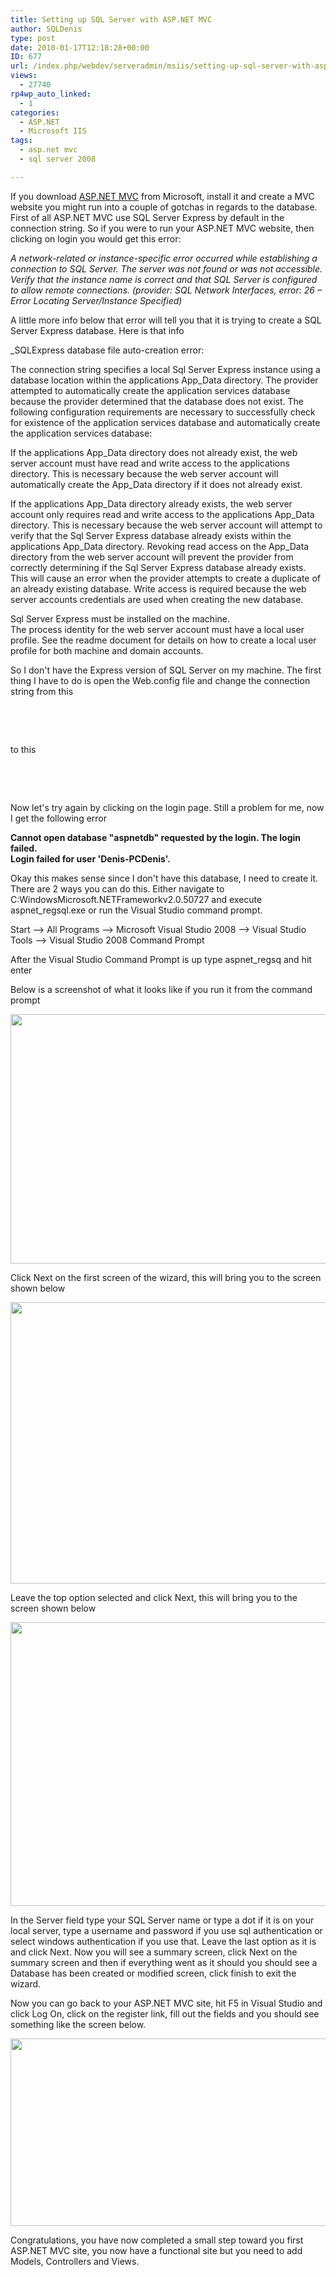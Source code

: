 ```yaml
---
title: Setting up SQL Server with ASP.NET MVC
author: SQLDenis
type: post
date: 2010-01-17T12:18:28+00:00
ID: 677
url: /index.php/webdev/serveradmin/msiis/setting-up-sql-server-with-asp-net-mvc/
views:
  - 27740
rp4wp_auto_linked:
  - 1
categories:
  - ASP.NET
  - Microsoft IIS
tags:
  - asp.net mvc
  - sql server 2008

---
```

If you download [ASP.NET MVC][1] from Microsoft, install it and create a MVC website you might run into a couple of gotchas in regards to the database. First of all ASP.NET MVC use SQL Server Express by default in the connection string. So if you were to run your ASP.NET MVC website, then clicking on login you would get this error:

_<span class="MT_smaller">A network-related or instance-specific error occurred while establishing a connection to SQL Server. The server was not found or was not accessible. Verify that the instance name is correct and that SQL Server is configured to allow remote connections. (provider: SQL Network Interfaces, error: 26 – Error Locating Server/Instance Specified</span>)_

A little more info below that error will tell you that it is trying to create a SQL Server Express database. Here is that info

_<span class="MT_smaller">SQLExpress database file auto-creation error: </p> 

<p>
  The connection string specifies a local Sql Server Express instance using a database location within the applications App_Data directory. The provider attempted to automatically create the application services database because the provider determined that the database does not exist. The following configuration requirements are necessary to successfully check for existence of the application services database and automatically create the application services database:
</p>

<p>
  If the applications App_Data directory does not already exist, the web server account must have read and write access to the applications directory. This is necessary because the web server account will automatically create the App_Data directory if it does not already exist.
</p>

<p>
  If the applications App_Data directory already exists, the web server account only requires read and write access to the applications App_Data directory. This is necessary because the web server account will attempt to verify that the Sql Server Express database already exists within the applications App_Data directory. Revoking read access on the App_Data directory from the web server account will prevent the provider from correctly determining if the Sql Server Express database already exists. This will cause an error when the provider attempts to create a duplicate of an already existing database. Write access is required because the web server accounts credentials are used when creating the new database.
</p>

<p>
  Sql Server Express must be installed on the machine.<br /> The process identity for the web server account must have a local user profile. See the readme document for details on how to create a local user profile for both machine and domain accounts.</span></em>
</p>

<p>
  So I don't have the Express version of SQL Server on my machine. The first thing I have to do is open the Web.config file and change the connection string from this
</p>

<pre lang="xml"><connectionStrings>
		<add name="ApplicationServices" 
			connectionString="data source=.SQLEXPRESS;Integrated Security=SSPI;AttachDBFilename=|DataDirectory|aspnetdb.mdf;
		User Instance=true" providerName="System.Data.SqlClient"/>
	</connectionStrings>
</pre>

<p>
  to this
</p>

<pre lang="xml"><connectionStrings>
		<add name="ApplicationServices" 
			connectionString="data source=.;Integrated Security=SSPI;Initial Catalog=aspnetdb"/>
	</connectionStrings></pre>

<p>
  Now let's try again by clicking on the login page. Still a problem for me, now I get the following error
</p>

<p>
  <strong>Cannot open database "aspnetdb" requested by the login. The login failed.<br /> Login failed for user 'Denis-PCDenis'.</strong>
</p>

<p>
  Okay this makes sense since I don't have this database, I need to create it. There are 2 ways you can do this. Either navigate to C:WindowsMicrosoft.NETFrameworkv2.0.50727 and execute aspnet_regsql.exe or run the Visual Studio command prompt.
</p>

<p>
  Start –> All Programs –> Microsoft Visual Studio 2008 –> Visual Studio Tools –> Visual Studio 2008 Command Prompt
</p>

<p>
  After the Visual Studio Command Prompt is up type aspnet_regsq and hit enter
</p>

<p>
  Below is a screenshot of what it looks like if you run it from the command prompt
</p>

<div class="image_block">
  <img src="/wp-content/uploads/blogs/WebDev//Setup1.png" alt="" title="" width="678" height="399" />
</div>

<p>
  Click Next on the first screen of the wizard, this will bring you to the screen shown below
</p>

<div class="image_block">
  <img src="/wp-content/uploads/blogs/WebDev//Setup2.png" alt="" title="" width="579" height="450" />
</div>

<p>
  Leave the top option selected and click Next, this will bring you to the screen shown below
</p>

<div class="image_block">
  <img src="/wp-content/uploads/blogs/WebDev//Setup3.png" alt="" title="" width="588" height="454" />
</div>

<p>
  In the Server field type your SQL Server name or type a dot if it is on your local server, type a username and password if you use sql authentication or select windows authentication if you use that. Leave the last option as it is and click Next. Now you will see a summary screen, click Next on the summary screen and then if everything went as it should you should see a Database has been created or modified screen, click finish to exit the wizard.
</p>

<p>
  Now you can go back to your ASP.NET MVC site, hit F5 in Visual Studio and click Log On, click on the register link, fill out the fields and you should see something like the screen below.
</p>

<div class="image_block">
  <img src="/wp-content/uploads/blogs/WebDev//Setup4.png" alt="" title="" width="553" height="300" />
</div>

<p>
  Congratulations, you have now completed a small step toward you first ASP.NET MVC site, you now have a functional site but you need to add Models, Controllers and Views.
</p>

 [1]: http://www.asp.net/mvc/